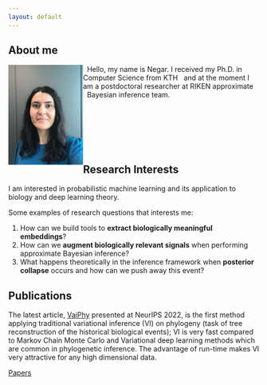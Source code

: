 ```yaml
---
layout: default
---
```


<div class="cover">
</div>

## About me

<img class="profile-picture" src="me.jpeg" width="150" height="200"  style="float: left">

&nbsp;&nbsp;Hello, my name is Negar. I received my Ph.D. in Computer Science from KTH &nbsp;&nbsp;and at the moment I am a postdoctoral researcher at RIKEN approximate &nbsp;&nbsp;Bayesian inference team. 


<br>
<br>
<br>
<br>
<br>

## Research Interests

I am interested in probabilistic machine learning and its application to biology and deep learning theory. 

Some examples of research questions that interests me:
1. How can we build tools to <b>extract biologically meaningful embeddings</b>?
2. How can we <b>augment biologically relevant signals</b> when performing approximate Bayesian inference?
3. What happens theoretically in the inference framework when <b>posterior collapse</b> occurs and how can we push away this event?    



## Publications

The latest article, <a href="https://arxiv.org/abs/2203.01121">VaiPhy</a> presented at NeurIPS 2022, is the first method applying traditional variational inference (VI) on phylogeny (task of tree reconstruction of the historical biological events); VI is very fast compared to Markov Chain Monte Carlo and Variational deep learning methods which are common in phylogenetic inference. The advantage of run-time makes VI very attractive for any high dimensional data.

<a href="https://scholar.google.se/citations?user=714HmacAAAAJ">Papers</a>



